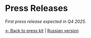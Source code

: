 # Press Releases

*First press release expected in Q4 2025.*

[← Back to press kit](../README.en.md) | [Russian version](coming_soon.md)
